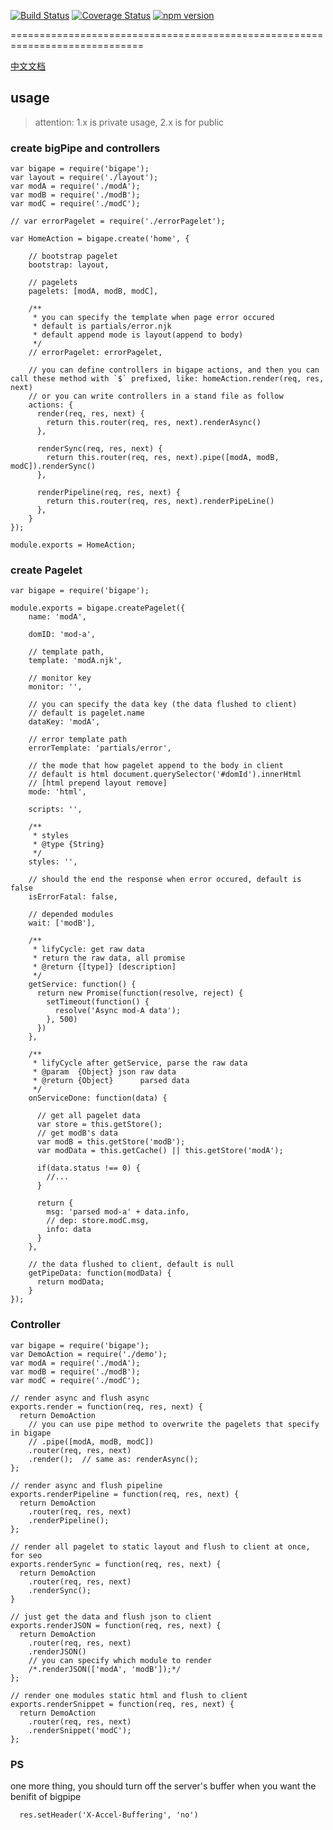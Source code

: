 [![Build Status](https://travis-ci.org/norfish/bigape.svg?branch=master)](https://travis-ci.org/norfish/bigape)
[![Coverage Status](https://coveralls.io/repos/github/norfish/bigape/badge.svg?branch=master)](https://coveralls.io/github/norfish/bigape?branch=master)
[![npm version](https://badge.fury.io/js/bigape.svg)](https://badge.fury.io/js/bigape)


=============================================================================

[中文文档](https://github.com/norfish/bigape/blob/master/README.zh-ch.md)


## usage

> attention: 1.x is private usage, 2.x is for public


### create bigPipe and controllers
```
var bigape = require('bigape');
var layout = require('./layout');
var modA = require('./modA');
var modB = require('./modB');
var modC = require('./modC');

// var errorPagelet = require('./errorPagelet');

var HomeAction = bigape.create('home', {

    // bootstrap pagelet
    bootstrap: layout,

    // pagelets
    pagelets: [modA, modB, modC],

    /**
     * you can specify the template when page error occured
     * default is partials/error.njk
     * default append mode is layout(append to body)
     */
    // errorPagelet: errorPagelet,

    // you can define controllers in bigape actions, and then you can call these method with `$` prefixed, like: homeAction.render(req, res, next)
    // or you can write controllers in a stand file as follow
    actions: {
      render(req, res, next) {
        return this.router(req, res, next).renderAsync()
      },

      renderSync(req, res, next) {
        return this.router(req, res, next).pipe([modA, modB, modC]).renderSync()
      },

      renderPipeline(req, res, next) {
        return this.router(req, res, next).renderPipeLine()
      },
    }
});

module.exports = HomeAction;
```

### create Pagelet

```
var bigape = require('bigape');

module.exports = bigape.createPagelet({
    name: 'modA',

    domID: 'mod-a',

    // template path, 
    template: 'modA.njk',

    // monitor key
    monitor: '',

    // you can specify the data key (the data flushed to client)
    // default is pagelet.name
    dataKey: 'modA',

    // error template path
    errorTemplate: 'partials/error',

    // the mode that how pagelet append to the body in client
    // default is html document.querySelector('#domId').innerHtml
    // [html prepend layout remove]
    mode: 'html',

    scripts: '',

    /**
     * styles
     * @type {String}
     */
    styles: '',

    // should the end the response when error occured, default is false
    isErrorFatal: false,

    // depended modules
    wait: ['modB'],

    /**
     * lifyCycle: get raw data
     * return the raw data, all promise 
     * @return {[type]} [description]
     */
    getService: function() {
      return new Promise(function(resolve, reject) {
        setTimeout(function() {
          resolve('Async mod-A data');
        }, 500)
      })
    },

    /**
     * lifyCycle after getService, parse the raw data
     * @param  {Object} json raw data
     * @return {Object}      parsed data
     */
    onServiceDone: function(data) {

      // get all pagelet data
      var store = this.getStore();
      // get modB's data
      var modB = this.getStore('modB');
      var modData = this.getCache() || this.getStore('modA');

      if(data.status !== 0) {
        //...
      }

      return {
        msg: 'parsed mod-a' + data.info,
        // dep: store.modC.msg,
        info: data
      }
    },

    // the data flushed to client, default is null
    getPipeData: function(modData) {
      return modData;
    }
});

```

### Controller
```
var bigape = require('bigape');
var DemoAction = require('./demo');
var modA = require('./modA');
var modB = require('./modB');
var modC = require('./modC');

// render async and flush async
exports.render = function(req, res, next) {
  return DemoAction
    // you can use pipe method to overwrite the pagelets that specify in bigape
    // .pipe([modA, modB, modC])
    .router(req, res, next)
    .render();  // same as: renderAsync();
};

// render async and flush pipeline
exports.renderPipeline = function(req, res, next) {
  return DemoAction
    .router(req, res, next)
    .renderPipeline();
};

// render all pagelet to static layout and flush to client at once, for seo
exports.renderSync = function(req, res, next) {
  return DemoAction
    .router(req, res, next)
    .renderSync();
}

// just get the data and flush json to client
exports.renderJSON = function(req, res, next) {
  return DemoAction
    .router(req, res, next)
    .renderJSON()
    // you can specify which module to render
    /*.renderJSON(['modA', 'modB']);*/
};

// render one modules static html and flush to client
exports.renderSnippet = function(req, res, next) {
  return DemoAction
    .router(req, res, next)
    .renderSnippet('modC');
};

```

### PS
one more thing, you should turn off the server's buffer when you want the benifit of bigpipe

```
  res.setHeader('X-Accel-Buffering', 'no')
```
